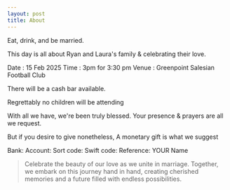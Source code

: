 ```yaml
---
layout: post
title: About
---
```


Eat, drink, and be married.

This day is all about Ryan and Laura's family & celebrating their love.

Date : 15 Feb 2025
Time : 3pm for 3:30 pm
Venue : Greenpoint Salesian Football Club

There will be a cash bar available.

Regrettably no children will be attending


With all we have, we're been truly blessed.
Your presence & prayers are all we request.

But if you desire to give nonetheless,
A monetary gift is what we suggest 


Bank:
Account:
Sort code:
Swift code:
Reference: YOUR Name


>Celebrate the beauty of our love as we unite in marriage. Together, we embark on this journey hand in hand, creating cherished memories and a future filled with endless possibilities.
